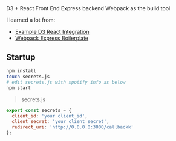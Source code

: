 ##

D3 + React Front End
Express backend
Webpack as the build tool

I learned a lot from:
- [Example D3 React Integration](https://github.com/nicolashery/example-d3-react)
- [Webpack Express Boilerplate](https://github.com/christianalfoni/webpack-express-boilerplate)

## Startup

```sh
npm install
touch secrets.js
# edit secrets.js with spotify info as below
npm start
```

> secrets.js

```js
export const secrets = {
  client_id: 'your client_id',
  client_secret: 'your client_secret',
  redirect_uri: 'http://0.0.0.0:3000/callbackk'
};
```

